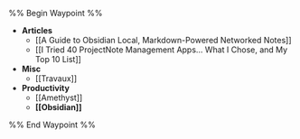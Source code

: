 %% Begin Waypoint %%
- **Articles**
	- [[A Guide to Obsidian Local, Markdown-Powered Networked Notes]]
	- [[I Tried 40 ProjectNote Management Apps… What I Chose, and My Top 10 List]]
- **Misc**
	- [[Travaux]]
- **Productivity**
	- [[Amethyst]]
	- **[[Obsidian]]**

%% End Waypoint %%
